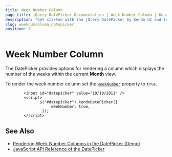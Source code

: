 ```yaml
---
title: Week Number Column
page_title: jQuery DatePicker Documentation | Week Number Column | Kendo UI
description: "Get started with the jQuery DatePicker by Kendo UI and learn how to render a column for the number of weeks within the current month."
slug: weeknumcolumn_datepicker
position: 7
---
```


# Week Number Column

The DatePicker provides options for rendering a column which displays the number of the weeks within the current **Month** view.

To render the week number column set the [`weekNumber`](/api/javascript/ui/datepicker/configuration/weeknumber) property to `true`.

```dojo
        <input id="datepicker" value="10/10/2011" />
        <script>
               $("#datepicker").kendoDatePicker({
                    weekNumber: true,
                });
        </script>
```

## See Also

* [Rendering Week Number Columns in the DatePicker (Demo)](https://demos.telerik.com/kendo-ui/datepicker/week-column)
* [JavaScript API Reference of the DatePicker](/api/javascript/ui/datepicker)

